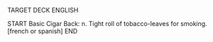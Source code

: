 TARGET DECK
ENGLISH

START
Basic
Cigar
Back: n. Tight roll of tobacco-leaves for smoking. [french or spanish]
END
